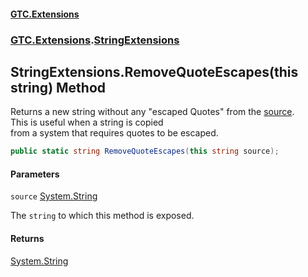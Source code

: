 #### [GTC.Extensions](GTCExtensions.md 'GTC Extensions')
### [GTC.Extensions](GTCExtensions.md#GTC.Extensions 'GTC.Extensions').[StringExtensions](StringExtensions.md 'GTC.Extensions.StringExtensions')

## StringExtensions.RemoveQuoteEscapes(this string) Method

Returns a new string without any "escaped Quotes" from the [source](StringExtensions.RemoveQuoteEscapes(thisstring).md#GTC.Extensions.StringExtensions.RemoveQuoteEscapes(thisstring).source 'GTC.Extensions.StringExtensions.RemoveQuoteEscapes(this string).source').   
This is useful when a string is copied  
from a system that requires quotes to be escaped.

```csharp
public static string RemoveQuoteEscapes(this string source);
```
#### Parameters

<a name='GTC.Extensions.StringExtensions.RemoveQuoteEscapes(thisstring).source'></a>

`source` [System.String](https://docs.microsoft.com/en-us/dotnet/api/System.String 'System.String')

The `string` to which this method is exposed.

#### Returns
[System.String](https://docs.microsoft.com/en-us/dotnet/api/System.String 'System.String')